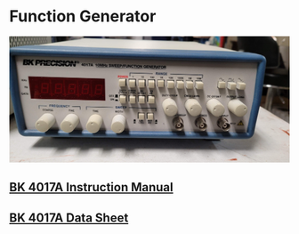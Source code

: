 # Function Generator

![BK 4017A 100MHz Sweep/Function Generator](<../.gitbook/assets/BK4017A Function Generator.jpg>)

## [BK 4017A Instruction Manual](https://drive.google.com/file/d/1cu61\_vBeW5LVZwT0s1\_PaB8Vqcy4Fto7/view?usp=sharing)

## [BK 4017A Data Sheet](https://drive.google.com/file/d/198Q4adXstQJXuIsbVvOxoouFa7wZxxps/view?usp=sharing)
